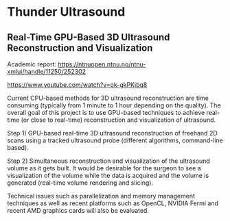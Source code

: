 # Thunder Ultrasound
## Real-Time GPU-Based 3D Ultrasound Reconstruction and Visualization

Academic report: https://ntnuopen.ntnu.no/ntnu-xmlui/handle/11250/252302

https://www.youtube.com/watch?v=ok-gkPKjbq8

Current CPU-based methods for 3D ultrasound reconstruction are time consuming (typically from 1 minute to 1 hour depending on the quality). The overall goal of this project is to use GPU-based techniques to achieve real-time (or close to real-time) reconstruction and visualization of ultrasound.

Step 1) GPU-based real-time 3D ultrasound reconstruction of freehand 2D scans using a tracked ultrasound probe (different algorithms, command-line based).

Step 2) Simultaneous reconstruction and visualization of the ultrasound volume as it gets built. It would be desirable for the surgeon to see a visualization of the volume while the data is acquired and the volume is generated (real-time volume rendering and slicing).

Technical issues such as parallelization and memory management techniques as well as recent platforms such as OpenCL, NVIDIA Fermi and recent AMD graphics cards will also be evaluated.
